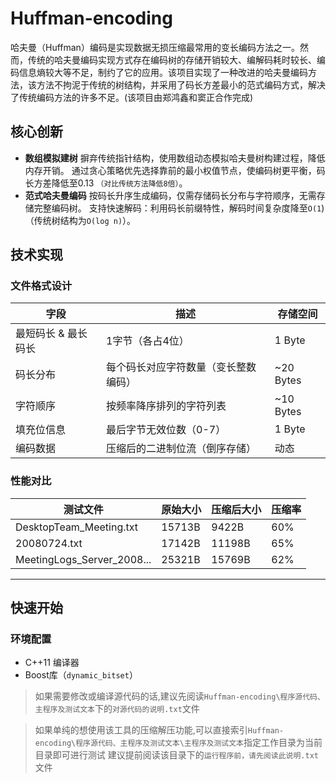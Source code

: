 # Huffman-encoding
哈夫曼（Huffman）编码是实现数据无损压缩最常用的变长编码方法之一。然而，传统的哈夫曼编码实现方式存在编码树的存储开销较大、编解码耗时较长、编码信息熵较大等不足，制约了它的应用。该项目实现了一种改进的哈夫曼编码方法，该方法不拘泥于传统的树结构，并采用了码长方差最小的范式编码方式，解决了传统编码方法的许多不足。(该项目由郑鸿鑫和窦正合作完成)
## 核心创新
- **数组模拟建树**
摒弃传统指针结构，使用数组动态模拟哈夫曼树构建过程，降低内存开销。
通过贪心策略优先选择靠前的最小权值节点，使编码树更平衡，码长方差降低至0.13 `（对比传统方法降低8倍）`。
- **范式哈夫曼编码**
按码长升序生成编码，仅需存储码长分布与字符顺序，无需存储完整编码树。
支持快速解码：利用码长前缀特性，解码时间复杂度降至`O(1`)（传统树结构为`O(log n)`）。


## 技术实现  
### 文件格式设计  
| 字段                | 描述                                  | 存储空间  |  
|---------------------|---------------------------------------|-----------|  
| 最短码长 & 最长码长 | 1字节（各占4位）                      | 1 Byte    |  
| 码长分布            | 每个码长对应字符数量（变长整数编码）  | ~20 Bytes |  
| 字符顺序            | 按频率降序排列的字符列表              | ~10 Bytes |  
| 填充位信息          | 最后字节无效位数（0-7）               | 1 Byte    |  
| 编码数据            | 压缩后的二进制位流（倒序存储）        | 动态      |  

### 性能对比  
| 测试文件                  | 原始大小 | 压缩后大小 | 压缩率 |  
|---------------------------|----------|------------|--------|  
| DesktopTeam_Meeting.txt   | 15713B   | 9422B      | 60%    |  
| 20080724.txt              | 17142B   | 11198B     | 65%    |  
| MeetingLogs_Server_2008...| 25321B   | 15769B     | 62%    |  

---
## 快速开始  
### 环境配置
- C++11 编译器  
- Boost库（`dynamic_bitset`）  
> 如果需要修改或编译源代码的话,建议先阅读`Huffman-encoding\程序源代码、主程序及测试文本`下的`对源代码的说明.txt`文件

> 如果单纯的想使用该工具的压缩解压功能,可以直接索引`Huffman-encoding\程序源代码、主程序及测试文本\主程序及测试文本`指定工作目录为当前目录即可进行测试
建议提前阅读该目录下的`运行程序前，请先阅读此说明.txt`文件
